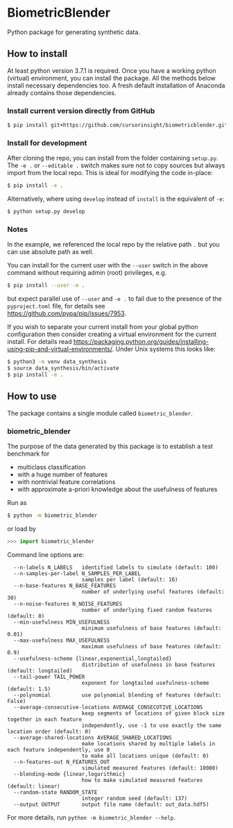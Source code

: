 # BiometricBlender

Python package for generating synthetic data.

## How to install

At least python version 3.7.1 is required. Once you have a working python
(virtual) environment, you can install the package. All the methods below
install necessary dependencies too. A fresh default installation of Anaconda
already contains those dependencies.

### Install current version directly from GitHub

```sh
$ pip install git+https://github.com/cursorinsight/biometricblender.git
```

### Install for development

After cloning the repo, you can install from the folder containing `setup.py`.
The `-e .` or `--editable .` switch makes sure not to copy sources but always
import from the local repo. This is ideal for modifying the code in-place:

```sh
$ pip install -e .
```

Alternatively, where using `develop` instead of `install` is the equivalent
of `-e`:

```sh
$ python setup.py develop
```

### Notes

In the example, we referenced the local repo by the relative path `.` but you
can use absolute path as well.

You can install for the current user with the `--user` switch in the above
command without requiring admin (root) privileges, e.g.

```sh
$ pip install --user -e .
```

but expect parallel use of `--user` and `-e .` to fail due to the presence of
the `pyproject.toml` file, for details see
<https://github.com/pypa/pip/issues/7953>.

If you wish to separate your current install from your global python
configuration then consider creating a virtual environment for the current
install. For details read
<https://packaging.python.org/guides/installing-using-pip-and-virtual-environments/>.
Under Unix systems this looks like:

```sh
$ python3 -m venv data_synthesis
$ source data_synthesis/bin/activate
$ pip install -e .
```

## How to use

The package contains a single module called `biometric_blender`.

### biometric_blender

The purpose of the data generated by this package is to establish a test
benchmark for

* multiclass classification
* with a huge number of features
* with nontrivial feature correlations
* with approximate a-priori knowledge about the usefulness of features

Run as

```sh
$ python -m biometric_blender
```

or load by

```py
>>> import biometric_blender
```

Command line options are:

```
  --n-labels N_LABELS   identified labels to simulate (default: 100)
  --n-samples-per-label N_SAMPLES_PER_LABEL
                        samples per label (default: 16)
  --n-base-features N_BASE_FEATURES
                        number of underlying useful features (default: 30)
  --n-noise-features N_NOISE_FEATURES
                        number of underlying fixed random features (default: 0)
  --min-usefulness MIN_USEFULNESS
                        minimum usefulness of base features (default: 0.01)
  --max-usefulness MAX_USEFULNESS
                        maximum usefulness of base features (default: 0.9)
  --usefulness-scheme {linear,exponential,longtailed}
                        distribution of usefulness in base features (default: longtailed)
  --tail-power TAIL_POWER
                        exponent for longtailed usefulness-scheme (default: 1.5)
  --polynomial          use polynomial blending of features (default: False)
  --average-consecutive-locations AVERAGE_CONSECUTIVE_LOCATIONS
                        keep segments of locations of given block size together in each feature
                        independently, use -1 to use exactly the same location order (default: 0)
  --average-shared-locations AVERAGE_SHARED_LOCATIONS
                        make locations shared by multiple labels in each feature independently, use 0
                        to make all locations unique (default: 0)
  --n-features-out N_FEATURES_OUT
                        simulated measured features (default: 10000)
  --blending-mode {linear,logarithmic}
                        how to make simulated measured features (default: linear)
  --random-state RANDOM_STATE
                        integer random seed (default: 137)
  --output OUTPUT       output file name (default: out_data.hdf5)
```

For more  details, run `python -m biometric_blender --help`.
